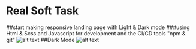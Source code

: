 # Real Soft Task
##start making responsive landing page with Light & Dark mode
###using Html & Scss and Javascript for development and the CI/CD tools "npm & git"
![alt text](https://i.postimg.cc/J0SFwP20/Screenshot-28.png)
##Dark Mode
![alt text](https://i.postimg.cc/SKwVxJG1/Screenshot-27.png)

